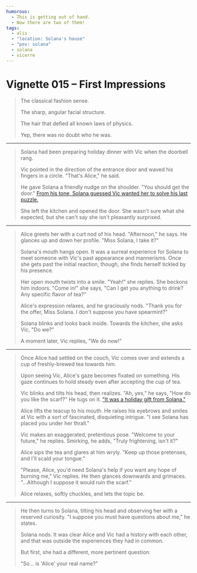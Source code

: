 ```yaml
---
humorous:
  - This is getting out of hand.
  - Now there are two of them!
tags:
  - alis
  - "location: Solana's house"
  - "pov: solana"
  - solana
  - vicerre
---
```


# Vignette 015 – First Impressions

> The classical fashion sense.
>
> The sharp, angular facial structure.
>
> The hair that defied all known laws of physics.
>
> Yep, there was no doubt who he was.

---

> Solana had been preparing holiday dinner with Vic when the doorbell rang.
>
> Vic pointed in the direction of the entrance door and waved his fingers in a circle. "That's Alice," he said.
>
> He gave Solana a friendly nudge on the shoulder. "You should get the door." [From his tone, Solana guessed Vic wanted her to solve his last puzzle.](2022-12-25_vignette-014_holiday-dinner-prelude.md)
>
> She left the kitchen and opened the door. She wasn't sure what she expected, but she can't say she isn't pleasantly surprised.

---

> Alice greets her with a curt nod of his head. "Afternoon," he says. He glances up and down her profile. "Miss Solana, I take it?"
>
> Solana's mouth hangs open. It was a surreal experience for Solana to meet someone with Vic's past appearance and mannerisms. Once she gets past the initial reaction, though, she finds herself tickled by his presence.
>
> Her open mouth twists into a smile. "Yeah!" she replies. She beckons him indoors. "Come in!" she says, "Can I get you anything to drink? Any specific flavor of tea?"
>
> Alice's expression relaxes, and he graciously nods. "Thank you for the offer, Miss Solana. I don't suppose you have spearmint?"
>
> Solana blinks and looks back inside. Towards the kitchen, she asks Vic, "Do we?"
>
> A moment later, Vic replies, "We do now!"

---

> Once Alice had settled on the couch, Vic comes over and extends a cup of freshly-brewed tea towards him.
>
> Upon seeing Vic, Alice's gaze becomes fixated on something. His gaze continues to hold steady even after accepting the cup of tea.
>
> Vic blinks and tilts his head, then realizes. "Ah, yes," he says, "How do you like the scarf?" He tugs on it. ["It was a holiday gift from Solana."](2022-12-23_vignette-013_holiday-gifts.md)
>
> Alice lifts the teacup to his mouth. He raises his eyebrows and smiles at Vic with a sort of fascinated, disquieting intrigue. "I see Solana has placed you under her thrall."
>
> Vic makes an exaggerated, pretentious pose. "Welcome to your future," he replies. Smirking, he adds, "Truly frightening, isn't it?"
>
> Alice sips the tea and glares at him wryly. "Keep up those pretenses, and I'll scald your tongue."
>
> "Please, Alice, you'd need Solana's help if you want any hope of burning me," Vic replies. He then glances downwards and grimaces. "...Although I suppose it would ruin the scarf."
>
> Alice relaxes, softly chuckles, and lets the topic be.

---

> He then turns to Solana, tilting his head and observing her with a reserved curiosity. "I suppose you must have questions about me," he states.
>
> Solana nods. It was clear Alice and Vic had a history with each other, and that was outside the experiences they had in common.
>
> But first, she had a different, more pertinent question:
>
> "So... is 'Alice' your real name?"
